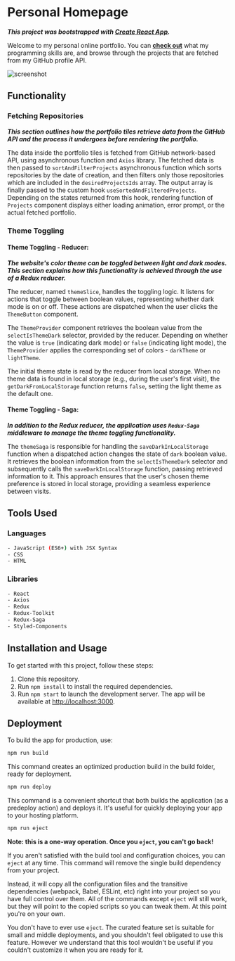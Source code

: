 # **Personal Homepage**

***This project was bootstrapped with [**Create React App**](https://github.com/facebook/create-react-app).***

Welcome to my personal online portfolio. You can [**check out**](https://michal-owsiak.github.io/personal-homepage) what my programming skills are, and browse through the projects that are fetched from my GitHub profile API.

![screenshot](https://github.com/michal-owsiak/personal-homepage/blob/main/src/images/demo.gif?raw=true)

## **Functionality**

### **Fetching Repositories**

***This section outlines how the portfolio tiles retrieve data from the GitHub API and the process it undergoes before rendering the portfolio.***


The data inside the portfolio tiles is fetched from GitHub network-based API, using asynchronous function and ```Axios``` library. The fetched data is then passed to ```sortAndFilterProjects``` asynchronous function which sorts repositories by the date of creation, and then filters only those repositories which are included in the ```desiredProjectsIds``` array. The output array is finally passed to the custom hook     ```useSortedAndFilteredProjects```. Depending on the states returned from this hook, rendering function of ```Projects``` component displays either loading animation, error prompt, or the actual fetched portfolio.  

### **Theme Toggling**

#### **Theme Toggling - Reducer:**

***The website's color theme can be toggled between light and dark modes. This section explains how this functionality is achieved through the use of a Redux reducer.***

The reducer, named `themeSlice`, handles the toggling logic. It listens for actions that toggle between boolean values, representing whether dark mode is on or off. These actions are dispatched when the user clicks the `ThemeButton` component.  

The `ThemeProvider` component retrieves the boolean value from the `selectIsThemeDark` selector, provided by the reducer. Depending on whether the value is `true` (indicating dark mode) or `false` (indicating light mode), the `ThemeProvider` applies the corresponding set of colors - `darkTheme` or `lightTheme`.  

The initial theme state is read by the reducer from local storage. When no theme data is found in local storage (e.g., during the user's first visit), the `getDarkFromLocalStorage` function returns `false`, setting the light theme as the default one.  


#### **Theme Toggling - Saga:**

***In addition to the Redux reducer, the application uses `Redux-Saga` middleware to manage the theme toggling functionality.***


The `themeSaga` is responsible for handling the `saveDarkInLocalStorage` function when a dispatched action changes the state of `dark` boolean value. It retrieves the boolean information from the `selectIsThemeDark` selector and subsequently calls the `saveDarkInLocalStorage` function, passing retrieved information to it. This approach ensures that the user's chosen theme preference is stored in local storage, providing a seamless experience between visits.



## **Tools Used**

### **Languages**

```bash
- JavaScript (ES6+) with JSX Syntax
- CSS
- HTML
```

### **Libraries**

```bash
- React
- Axios
- Redux
- Redux-Toolkit
- Redux-Saga
- Styled-Components
```

## **Installation and Usage**

To get started with this project, follow these steps:

1. Clone this repository.
2. Run `npm install` to install the required dependencies.
3. Run `npm start` to launch the development server. The app will be available at [http://localhost:3000](http://localhost:3000).

## **Deployment**

To build the app for production, use:

```bash
npm run build
```
This command creates an optimized production build in the build folder, ready for deployment.

```bash
npm run deploy
```

This command is a convenient shortcut that both builds the application (as a predeploy action) and deploys it. It's useful for quickly deploying your app to your hosting platform.

```bash
npm run eject
```

**Note: this is a one-way operation. Once you `eject`, you can't go back!**

If you aren't satisfied with the build tool and configuration choices, you can `eject` at any time. This command will remove the single build dependency from your project.

Instead, it will copy all the configuration files and the transitive dependencies (webpack, Babel, ESLint, etc) right into your project so you have full control over them. All of the commands except `eject` will still work, but they will point to the copied scripts so you can tweak them. At this point you're on your own.

You don't have to ever use `eject`. The curated feature set is suitable for small and middle deployments, and you shouldn't feel obligated to use this feature. However we understand that this tool wouldn't be useful if you couldn't customize it when you are ready for it.